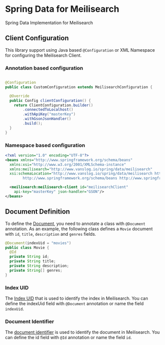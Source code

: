 Spring Data for Meilisearch
===========================

Spring Data Implementation for Meilisearch

## Client Configuration

This library support using Java based `@Configuration` or XML Namespace for configuring the Meilisearch Client.

### Annotation based configuration

```java

@Configuration
public class CustomConfiguration extends MeilisearchConfiguration {

  @Override
  public Config clientConfiguration() {
    return ClientConfiguration.builder()
        .connectedToLocalhost()
        .withApiKey("masterKey")
        .withGsonJsonHandler()
        .build();
  }
}
```

### Namespace based configuration

```xml
<?xml version="1.0" encoding="UTF-8"?>
<beans xmlns="http://www.springframework.org/schema/beans"
  xmlns:xsi="http://www.w3.org/2001/XMLSchema-instance"
  xmlns:meilisearch="http://www.vanslog.io/spring/data/meilisearch"
  xsi:schemaLocation="http://www.vanslog.io/spring/data/meilisearch http://www.vanslog.io/spring/data/meilisearch/spring-meilisearch-1.0.xsd
		http://www.springframework.org/schema/beans http://www.springframework.org/schema/beans/spring-beans.xsd">

  <meilisearch:meilisearch-client id="meilisearchClient"
    api-key="masterKey" json-handler="GSON"/>
</beans>
```

## Document Definition

To define the [Document](https://www.meilisearch.com/docs/learn/core_concepts/documents), you need to annotate a class with `@Document` annotation.
As an example, the following class defines a `Movie` document with `id`, `title`, `description` and `genres` fields.

```java
@Document(indexUid = "movies")
public class Movie {
  @Id
  private String id;
  private String title;
  private String description;
  private String[] genres;
}
```

### Index UID

The [Index UID](https://www.meilisearch.com/docs/learn/core_concepts/indexes#index-uid) that is used to identify the index in Meilisearch. 
You can define the indexUid field with `@Document` annotation or name the field `indexUid`.

### Document Identifier

The [document identifier](https://www.meilisearch.com/docs/learn/core_concepts/primary_key#document-id) is used to identify the document in Meilisearch.
You can define the id field with `@Id` annotation or name the field `id`.
